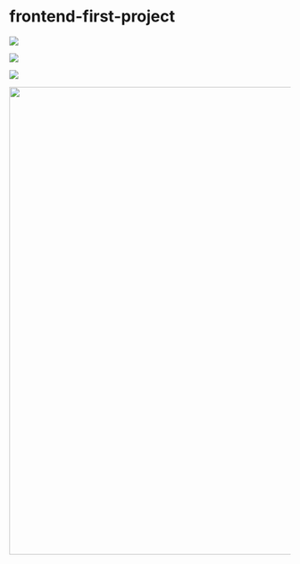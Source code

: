 # frontend-first-project

<a href="https://codeclimate.com/github/codeclimate/codeclimate/maintainability"><img src="https://api.codeclimate.com/v1/badges/a99a88d28ad37a79dbf6/maintainability" /></a>

<a href="https://codeclimate.com/github/codeclimate/codeclimate/test_coverage"><img src="https://api.codeclimate.com/v1/badges/a99a88d28ad37a79dbf6/test_coverage" /></a>

<a><img src="https://travis-ci.com/AlexEsipova/frontend-project-lvl1.svg?branch=master" /></a>

<a href="https://asciinema.org/a/6fNseh9j4Wgto0y2jRX3phNbU"><img src="https://asciinema.org/a/6fNseh9j4Wgto0y2jRX3phNbU.png" width="836"/></a>
